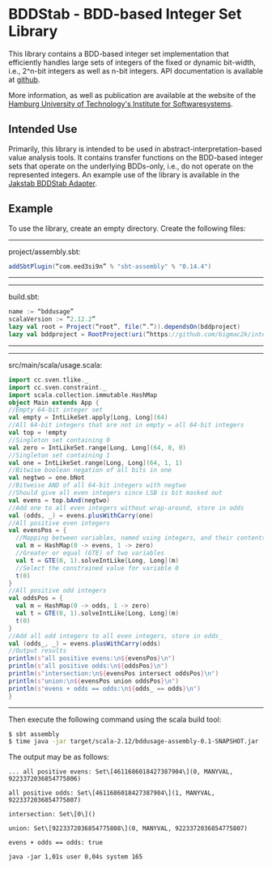 # BDDStab - BDD-based Integer Set Library

This library contains a BDD-based integer set implementation that efficiently handles large sets of integers of the fixed or dynamic bit-width, i.e., 2^n-bit integers as well as n-bit integers.
API documentation is available at [github](https://bigmac2k.github.io/integerset-bdd/latest/api/cc/sven/index.html).

More information, as well as publication are available at the website of the [Hamburg University of Technology's Institute for Softwaresystems](https://www.tuhh.de/sts/research/projects/bddstab.html).

## Intended Use

Primarily, this library is intended to be used in abstract-interpretation-based value analysis tools.
It contains transfer functions on the BDD-based integer sets that operate on the underlying BDDs-only, i.e., do not operate on the represented integers.
An example use of the library is available in the [Jakstab BDDStab Adapter](https://github.com/bigmac2k/jakstab).

## Example

To use the library, create an empty directory. Create the following files:

-----------------------------------------------------------------------

project/assembly.sbt:
```scala
addSbtPlugin(“com.eed3si9n” % "sbt-assembly" % "0.14.4")
```

-----------------------------------------------------------------------

-----------------------------------------------------------------------

build.sbt:
```scala
name := “bddusage”
scalaVersion := “2.12.2”
lazy val root = Project(“root”, file(“.”)).dependsOn(bddproject)
lazy val bddproject = RootProject(uri(“https://github.com/bigmac2k/integerset-bdd.git”))
```

-----------------------------------------------------------------------

-----------------------------------------------------------------------

src/main/scala/usage.scala:
```scala
import cc.sven.tlike._
import cc.sven.constraint._
import scala.collection.immutable.HashMap
object Main extends App {
//Empty 64-bit integer set
val empty = IntLikeSet.apply[Long, Long](64)
//All 64-bit integers that are not in empty = all 64-bit integers
val top = !empty
//Singleton set containing 0
val zero = IntLikeSet.range[Long, Long](64, 0, 0)
//Singleton set containing 1
val one = IntLikeSet.range[Long, Long](64, 1, 1)
//Bitwise boolean negation of all bits in one
val negtwo = one.bNot
//Bitweise AND of all 64-bit integers with negtwo
//Should give all even integers since LSB is bit masked out
val evens = top.bAnd(negtwo)
//Add one to all even integers without wrap-around, store in odds
val (odds, _) = evens.plusWithCarry(one)
//All positive even integers
val evensPos = {
  //Mapping between variables, named using integers, and their contents
  val m = HashMap(0 -> evens, 1 -> zero)
  //Greater or equal (GTE) of two variables
  val t = GTE(0, 1).solveIntLike[Long, Long](m)
  //Select the constrained value for variable 0
  t(0)
}
//All positive odd integers
val oddsPos = {
  val m = HashMap(0 -> odds, 1 -> zero)
  val t = GTE(0, 1).solveIntLike[Long, Long](m)
  t(0)
}
//Add all odd integers to all even integers, store in odds_
val (odds_, _) = evens.plusWithCarry(odds)
//Output results
println(s"all positive evens:\n${evensPos}\n")
println(s"all positive odds:\n${oddsPos}\n")
println(s"intersection:\n${evensPos intersect oddsPos}\n")
println(s"union:\n${evensPos union oddsPos}\n")
println(s"evens + odds == odds:\n${odds_ == odds}\n")
}
```

-----------------------------------------------------------------------

Then execute the following command using the scala build tool:

```bash
$ sbt assembly
$ time java -jar target/scala-2.12/bddusage-assembly-0.1-SNAPSHOT.jar
```

The output may be as follows:
```
... all positive evens: Set\[4611686018427387904\](0, MANYVAL,
9223372036854775806)

all positive odds: Set\[4611686018427387904\](1, MANYVAL,
9223372036854775807)

intersection: Set\[0\]()

union: Set\[9223372036854775808\](0, MANYVAL, 9223372036854775807)

evens + odds == odds: true

java -jar 1,01s user 0,04s system 165
```
